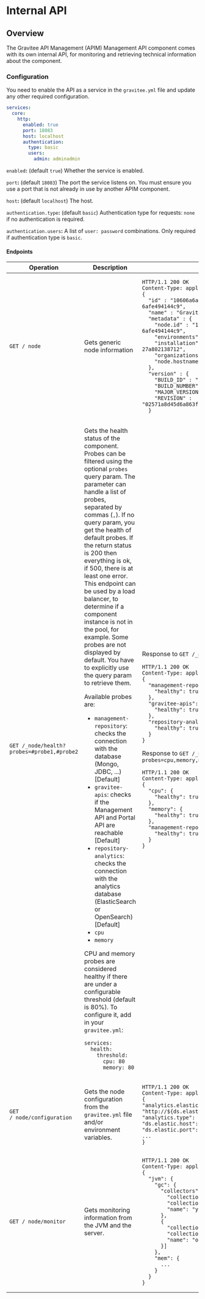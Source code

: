 # Internal API

## Overview

The Gravitee API Management (APIM) Management API component comes with its own internal API, for monitoring and retrieving technical information about the component.

### Configuration

You need to enable the API as a service in the `gravitee.yml` file and update any other required configuration.

```yaml
services:
  core:
    http:
      enabled: true
      port: 18083
      host: localhost
      authentication:
        type: basic
        users:
          admin: adminadmin
```

`enabled`**:** (default `true`) Whether the service is enabled.

`port`**:** (default `18083`) The port the service listens on. You must ensure you use a port that is not already in use by another APIM component.

`host`**:** (default `localhost`) The host.

`authentication.type`**:** (default `basic`) Authentication type for requests: `none` if no authentication is required.

`authentication.users`**:** A list of `user: password` combinations. Only required if authentication type is `basic`.

#### Endpoints
<table data-full-width="true">
  <thead>
    <tr>
      <th>Operation</th>
      <th>Description</th>
      <th>Example</th>
    </tr>
  </thead>
  <tbody>
    <tr>
      <td>
        <pre data-overflow="wrap"><code>GET /_node</code></pre>
      </td>
      <td>
        Gets generic node information
      </td>
      <td>
        <pre data-overflow="wrap"><code>HTTP/1.1 200 OK
Content-Type: application/json
{
  "id" : "10606a6a-fe49-4144-a06a-6afe494144c9",
  "name" : "Gravitee.io - Rest APIs",
  "metadata" : {
    "node.id" : "10606a6a-fe49-4144-a06a-6afe494144c9",
    "environments" : [ ],
    "installation" : "257ee127-a802-4387-bee1-27a802138712",
    "organizations" : [ ],
    "node.hostname" : "my-host"
  },
  "version" : {
    "BUILD_ID" : "546998",
    "BUILD_NUMBER" : "546998",
    "MAJOR_VERSION" : "4.2.0",
    "REVISION" : "02571a8d45d6a863f3acf2f0a44516de6ab410d7"
  }</code></pre>
      </td>
    </tr>
    <tr>
      <td>
        <pre data-overflow="wrap"><code>GET /_node/health?probes=#probe1,#probe2</code></pre>
      </td>
      <td>
        <p>Gets the health status of the component. Probes can be filtered using the optional <code>probes</code> query
          param. The parameter can handle a list of probes, separated by commas (<code>,</code>). If no query param, you
          get the health of default probes. If the return status is 200 then everything is ok, if 500, there is at least one
          error. This endpoint can be used by a load balancer, to determine if a component instance is not in the pool,
          for example. Some probes are not displayed by default. You have to explicitly use the query param to retrieve them.</p>
        <p>Available probes are:</p>
        <ul>
            <li><code>management-repository</code>: checks the connection with the database (Mongo, JDBC, ...) [Default]</li>
            <li><code>gravitee-apis</code>: checks if the Management API and Portal API are reachable [Default]</li>
            <li><code>repository-analytics</code>: checks the connection with the analytics database (ElasticSearch or OpenSearch) [Default]</li>
            <li><code>cpu</code></li>
            <li><code>memory</code></li>
        </ul>
        <p>CPU and memory probes are considered healthy if there are under a configurable threshold (default is 80%). To
          configure it, add in your <code>gravitee.yml</code>:</p>
        <p>
<pre data-overflow="wrap"><code>services:
  health:
    threshold:
      cpu: 80
      memory: 80</code></pre>
        </p>
      </td>
      <td>
        <p>Response to <code>GET /_node/health</code></p>
        <pre><code>HTTP/1.1 200 OK
Content-Type: application/json
{
  "management-repository": {
    "healthy": true
  },
  "gravitee-apis": {
    "healthy": true
  },
  "repository-analytics": {
    "healthy": true
  }
}</code></pre>
        <p>Response to <code>GET /_node/health?probes=cpu,memory,management-repository</code></p>
        <pre><code>HTTP/1.1 200 OK
Content-Type: application/json
{
  "cpu": {
    "healthy": true
  },
  "memory": {
    "healthy": true
  },
  "management-repository": {
    "healthy": true
  }
}</code></pre>
      </td>
    </tr>
    <tr>
      <td>
        <pre data-overflow="wrap"><code>GET /_node/configuration</code></pre>
      </td>
      <td>Gets the node configuration from the <code>gravitee.yml</code> file and/or environment variables.</td>
      <td>
        <pre><code>HTTP/1.1 200 OK
Content-Type: application/json
{
"analytics.elasticsearch.endpoints[0]": "http://${ds.elastic.host}:${ds.elastic.port}",
"analytics.type": "elasticsearch",
"ds.elastic.host": "localhost",
"ds.elastic.port": 9200,
...
}</code></pre>
      </td>
    </tr>
    <tr>
      <td>
        <pre class="language-sh" data-overflow="wrap"><code class="lang-sh">GET /_node/monitor</code></pre>
      </td>
      <td>Gets monitoring information from the JVM and the server.</td>
      <td>
        <pre><code>HTTP/1.1 200 OK
Content-Type: application/json
{
  "jvm": {
    "gc": {
      "collectors": [{
        "collectionCount": 7,
        "collectionTime": 98,
        "name": "young"
      },
      {
        "collectionCount": 3,
        "collectionTime": 189,
        "name": "old"
      }]
    },
    "mem": {
      ...
    }
  }
}</code></pre>
      </td>
    </tr>
  </tbody>
</table>
